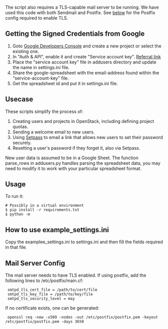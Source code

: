 The script also requires a TLS-capable mail server to be running.  We have 
used this code with both Sendmail and Postfix.  See 
[below](#mail-server-config) for the Postfix config required to enable TLS.

## Getting the Signed Credentials from Google
1. Goto [Google Developers Console](https://console.developers.google.com/project) and create a new project or select the existing one.
2. In "Auth & API", enable it and create "Service account key". [Referral link](http://gspread.readthedocs.org/en/latest/oauth2.html)
3. Place the "service account key" file in addusers directory and update the name in settings.ini file.
4. Share the google-spreadsheet with the email-address found within the "service-account-key" file.
5. Get the spreadsheet id and put it in settings.ini file.

## Usecase
These scripts simplify the process of:

1. Creating users and projects in OpenStack, including defining project quotas.
2. Sending a welcome email to new users.
3. Using [Setpass](https://github.com/CCI-MOC/setpass) to email a link that allows new users to set their password securely.
4. Resetting a user's password if they forget it, also via Setpass.

New user data is assumed to be in a Google Sheet. The function parse_rows in addusers.py handles parsing the spreadsheet data, you may need to modify it to work with your particular spreadsheet format.

## Usage
To run it:
```
# Possibly in a virtual environment 
$ pip install -r requirements.txt 
$ python -m
```

## How to use example_settings.ini
Copy the examplee_settings.ini to settings.ini and then fill the fields required in that file.

## Mail Server Config

The mail server needs to have TLS enabled. If using postfix, add the 
following lines to /etc/postfix/main.cf:

     smtpd_tls_cert_file = /path/to/cert/file
     smtpd_tls_key_file = /path/to/key/file
     smtpd_tls_security_level = may

If no certificate exists, one can be generated:
     
     openssl req -new -x509 -nodes -out /etc/postfix/postfix.pem -keyout /etc/postfix/postfix.pem -days 3650

